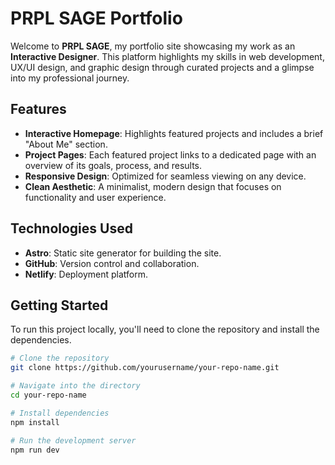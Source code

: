# PRPL SAGE Portfolio

Welcome to **PRPL SAGE**, my portfolio site showcasing my work as an **Interactive Designer**. This platform highlights my skills in web development, UX/UI design, and graphic design through curated projects and a glimpse into my professional journey.

## Features

- **Interactive Homepage**: Highlights featured projects and includes a brief "About Me" section.
- **Project Pages**: Each featured project links to a dedicated page with an overview of its goals, process, and results.
- **Responsive Design**: Optimized for seamless viewing on any device.
- **Clean Aesthetic**: A minimalist, modern design that focuses on functionality and user experience.

## Technologies Used

- **Astro**: Static site generator for building the site.
- **GitHub**: Version control and collaboration.
- **Netlify**: Deployment platform.

## Getting Started

To run this project locally, you'll need to clone the repository and install the dependencies.

```bash
# Clone the repository
git clone https://github.com/yourusername/your-repo-name.git

# Navigate into the directory
cd your-repo-name

# Install dependencies
npm install

# Run the development server
npm run dev
